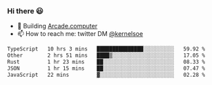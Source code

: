 ### Hi there 😃

- 🔨 Building [Arcade.computer](https://arcade.computer)
- 📫 How to reach me: twitter DM [@kernelsoe](https://twitter.com/kernelsoe)

<!--START_SECTION:waka-->

```txt
TypeScript   10 hrs 3 mins   ███████████████░░░░░░░░░░   59.92 %
Other        2 hrs 51 mins   ████▒░░░░░░░░░░░░░░░░░░░░   17.05 %
Rust         1 hr 23 mins    ██░░░░░░░░░░░░░░░░░░░░░░░   08.33 %
JSON         1 hr 15 mins    ██░░░░░░░░░░░░░░░░░░░░░░░   07.47 %
JavaScript   22 mins         ▓░░░░░░░░░░░░░░░░░░░░░░░░   02.28 %
```

<!--END_SECTION:waka-->
